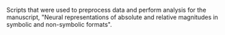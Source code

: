 Scripts that were used to preprocess data and perform analysis for the manuscript, "Neural representations of absolute and relative magnitudes in symbolic and non-symbolic formats".
